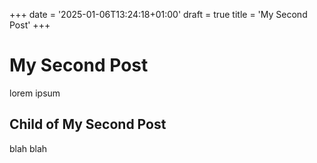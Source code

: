 +++
date = '2025-01-06T13:24:18+01:00'
draft = true
title = 'My Second Post'
+++
# My Second Post
lorem ipsum

## Child of My Second Post
 blah blah
